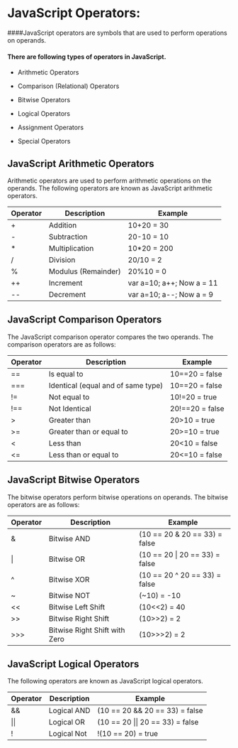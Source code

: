 # JavaScript Operators:
####JavaScript operators are symbols that are used to perform operations on operands.

#### There are following types of operators in JavaScript.

* Arithmetic Operators
- Comparison (Relational) Operators
* Bitwise Operators
- Logical Operators
* Assignment Operators
- Special Operators

## JavaScript Arithmetic Operators
Arithmetic operators are used to perform arithmetic operations on the operands. The following operators are known as JavaScript arithmetic operators.  

|Operator|Description|Example|
|---|---|---|
|+|	Addition|10+20 = 30|
|- |Subtraction	|20-10 = 10|
|* |Multiplication|	10*20 = 200|
|/|Division	|20/10 = 2|
|%|Modulus (Remainder)|20%10 = 0|
|++|Increment|var a=10; a++; Now a = 11|
|--|Decrement|var a=10; a--; Now a = 9|

## JavaScript Comparison Operators
The JavaScript comparison operator compares the two operands. The comparison operators are as follows:


|Operator|	Description|	Example|
|---|---|---|
|==|	Is equal to|	10==20 = false|
|===|	Identical (equal and of same type)|	10==20 = false|
|!=|	Not equal to|	10!=20 = true|
|!==|	Not Identical|	20!==20 = false|
|>	|Greater than	|20>10 = true|
|>=|	Greater than or equal to|	20>=10 = true|
|<|	Less than|	20<10 = false|
|<=|	Less than or equal to|	20<=10 = false|



## JavaScript Bitwise Operators
The bitwise operators perform bitwise operations on operands. The bitwise operators are as follows:

|Operator|Description|Example|
|---|---|---|
|&|	Bitwise AND| (10 == 20 & 20 == 33) = false|
| \|  |	Bitwise OR|	(10 == 20 \| 20 == 33) = false|
|^|	Bitwise XOR|	(10 == 20 ^ 20 == 33) = false|
|~|	Bitwise NOT|	(~10) = -10|
|<<|	Bitwise Left Shift|	(10<<2) = 40|
|>>|	Bitwise Right Shift|	(10>>2) = 2|
|>>>|	Bitwise Right Shift with Zero|	(10>>>2) = 2|


## JavaScript Logical Operators
The following operators are known as JavaScript logical operators.

|Operator|	Description|	Example|
|---|---|---|
|&&|	Logical AND|	(10 == 20 && 20 == 33) = false|
|\|\| |	Logical OR|	(10 == 20 \|\| 20 == 33) = false|
|!|	Logical Not	|!(10 == 20) = true|